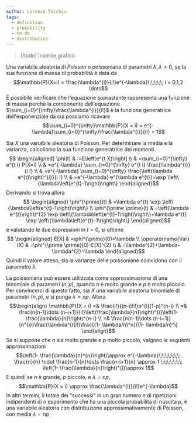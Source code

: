```yaml
---
author: Lorenzo Tecchia
tags:
  - definition
  - probability
  - to-do
  - distribution
---
```

>[!todo] Inserire grafico

Una variabile aleatoria di *Poisson* o poissoniana di parametri $\lambda, \lambda > 0$, se la sua funzione di massa di probabilità è data da $$\mathbb{P}(X=i) = \frac{\lambda^{i}}{i!}e^{-\lambda}\;\;\;\;\; i = 0,1,2 \dots$$ È possibile verificare che l'equazione soprastante rappresenta una funzione di massa perché la componente dell'equazione $\sum_{i=0}^{\infty}\frac{\lambda^{i}}{i!}$ è la funzione generatrice dell'esponenziale da cui possiamo ricavare $$\sum_{i=0}^{\infty}\mathbb{P}(X = i) = e^{-\lambda}\sum_{i=0}^{\infty}\frac{\lambda^{i}}{i!} = 1$$

Sia $X$ una variabile aleatoria di Poisson. Per determinare la media e la varianza, calcoliamo la sua funzione generatrice dei momenti. $$
\begin{aligned}
\phi(t) & :=E\left[e^{t X}\right] \\
& =\sum_{i=0}^{\infty} e^{t i} P(X=i) \\
& =e^{-\lambda} \sum_{i=0}^{\infty} e^{t i} \frac{\lambda^{i}}{i !} \\
& =e^{-\lambda} \sum_{i=0}^{\infty} \frac{\left(\lambda e^{t}\right)^{i}}{i !} \\
& =e^{-\lambda} e^{\lambda e^{t}}=\exp \left\{\lambda\left(e^{t}-1\right)\right\}
\end{aligned}$$
Derivando si trova allora $$
\begin{aligned}
\phi^{\prime}(t) & =\lambda e^{t} \exp \left\{\lambda\left(e^{t}-1\right)\right\} \\
\phi^{\prime \prime}(t) & =\left(\lambda e^{t}\right)^{2} \exp \left\{\lambda\left(e^{t}-1\right)\right\}+\lambda e^{t} \exp \left\{\lambda\left(e^{t}-1\right)\right\}
\end{aligned}$$
e valutando le due espressioni in $t=0$, si ottiene $$
\begin{aligned}
E[X] & =\phi^{\prime}(0)=\lambda \\
\operatorname{Var}(X) & =\phi^{\prime \prime}(0)-E[X]^{2} \\
& =\lambda^{2}+\lambda-\lambda^{2}=\lambda
\end{aligned}$$
Quindi il valore atteso, sia la varianze delle poissoniane coincidono con il parametro $\lambda$

La poissoniana può essere utilizzata come approssimazione di una binomiale di parametri $(n,p)$, quando $n$ è molto grande e $p$ è molto piccolo. Per convincerci di questo fatto, sia $X$ una variabile aleatoria binomiale di parametri $(n,p)$, e si ponga $\lambda = np$. Allora $$\begin{align}
	\mathbb{P}(X = i) =& \frac{i!}{(n-i)!i!}p^{i}(1-p)^{n-i} \\
	=& \frac{n(n-1)\dots (n-i+1)}{i!}\left(\frac{\lambda}{n}\right)^{i}\left(1-\frac{\lambda}{n}\right)^{n-i} \\
	=&  \frac{n(n-1)\dots (n-i+1)}{n^{i}}\frac{\lambda^i}{i!}\frac{(1- \lambda/n)^n}{(1- \lambda/n)^i}	 
\end{align}$$
Se si suppone che $n$ sia molto grande e $p$ molto piccolo, valgono le seguenti approssimazioni$$\left(1- \frac{\lambda}{n}^{n}\right)\approx e^{-\lambda}\;\;\;\;\;\;\; \frac{n}{n} \cdot \frac{n-1}{n}\dots \frac{n-i+1}{n} \approx 1 \;\;\;\;\;\;\; \left(1- \frac{\lambda}{n}\right)^{i}\approx 1$$
E quindi se $n$ è grande, $p$ piccolo, e $\lambda = np$,$$\mathbb{P}(X = i) \approx \frac{\lambda^{i}}{i!}e^{-\lambda}$$
In altri termini, il totale dei "successi" in un gran numero $n$ di ripetizioni indipendenti di n esperimento che ha una piccola probabilità di riuscita $p$, è una variabile aleatoria con distribuzione approssimativamente di Poisson, con media $\lambda = np$